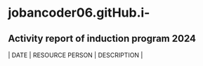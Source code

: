 # jobancoder06.gitHub.i-
## Activity report of induction program 2024
| DATE | RESOURCE PERSON  | DESCRIPTION |

